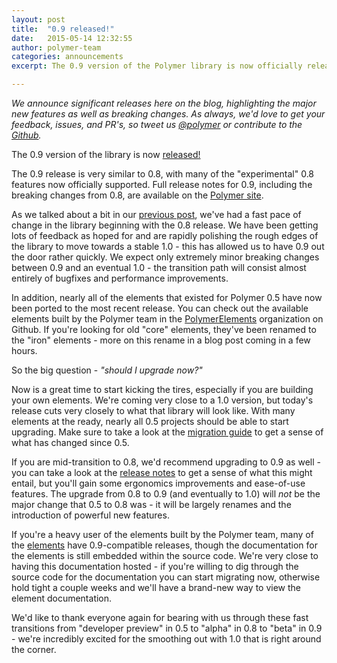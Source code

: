```yaml
---
layout: post
title:  "0.9 released!"
date:   2015-05-14 12:32:55
author: polymer-team
categories: announcements
excerpt: The 0.9 version of the Polymer library is now officially released! This is a relatively minor breaking change from 0.8, and largely graduates many of the features that were "experimental" in 0.8 to "official."

---
```


_We announce significant releases here on the blog, highlighting the major new features as well as breaking changes. As always, we'd love to get your feedback, issues, and PR's, so tweet us [@polymer](https://twitter.com/polymer) or contribute to the [Github](https://github.com/Polymer)._

The 0.9 version of the library is now [released!](https://github.com/Polymer/polymer/releases/tag/v0.9.0)

The 0.9 release is very similar to 0.8, with many of the "experimental" 0.8 features now officially supported. Full release notes for 0.9, including the breaking changes from 0.8, are available on the [Polymer site](https://www.polymer-project.org/0.9/docs/release-notes.html).

As we talked about a bit in our [previous post](https://blog.polymer-project.org/updates/2015/05/06/0.9-release/), we've had a fast pace of change in the library beginning with the 0.8 release. We have been getting lots of feedback as hoped for and are rapidly polishing the rough edges of the library to move towards a stable 1.0  - this has allowed us to have 0.9 out the door rather quickly. We expect only extremely minor breaking changes between 0.9 and an eventual 1.0 - the transition path will consist almost entirely of bugfixes and performance improvements.

In addition, nearly all of the elements that existed for Polymer 0.5 have now been ported to the most recent release. You can check out the available elements built by the Polymer team in the [PolymerElements](https://github.com/polymerelements) organization on Github. If you're looking for old "core" elements, they've been renamed to the "iron" elements - more on this rename in a blog post coming in a few hours.

So the big question - *"should I upgrade now?"*

Now is a great time to start kicking the tires, especially if you are building your own elements. We're coming very close to a 1.0 version, but today's release cuts very closely to what that library will look like. With many elements at the ready, nearly all 0.5 projects should be able to start upgrading. Make sure to take a look at the [migration guide](https://www.polymer-project.org/0.9/docs/migration.html) to get a sense of what has changed since 0.5.

If you are mid-transition to 0.8, we'd recommend upgrading to 0.9 as well - you can take a look at the [release notes](https://www.polymer-project.org/0.9/docs/release-notes.html) to get a sense of what this might entail, but you'll gain some ergonomics improvements and ease-of-use features. The upgrade from 0.8 to 0.9 (and eventually to 1.0) will *not* be the major change that 0.5 to 0.8 was - it will be largely renames and the introduction of powerful new features.

If you're a heavy user of the elements built by the Polymer team, many of the [elements](https://github.com/polymerelements) have 0.9-compatible releases, though the documentation for the elements is still embedded within the source code. We're very close to having this documentation hosted - if you're willing to dig through the source code for the documentation you can start migrating now, otherwise hold tight a couple weeks and we'll have a brand-new way to view the element documentation.

We'd like to thank everyone again for bearing with us through these fast transitions from "developer preview" in 0.5 to "alpha" in 0.8 to "beta" in 0.9 - we're incredibly excited for the smoothing out with 1.0 that is right around the corner.
